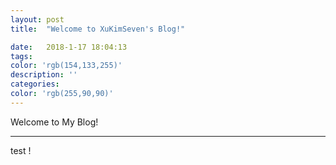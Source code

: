 ```yaml
---
layout: post
title:  "Welcome to XuKimSeven's Blog!"

date:   2018-1-17 18:04:13
tags:
color: 'rgb(154,133,255)'
description: ''
categories:
color: 'rgb(255,90,90)'
---
```



 Welcome to My Blog!

<!--more-->

-------------------------------------------------------

test !
